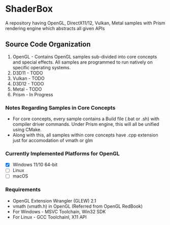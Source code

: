 # ShaderBox
A repository having OpenGL, DirectX11/12, Vulkan, Metal samples with Prism rendering engine which abstracts all given APIs

## Source Code Organization ##
1. OpenGL - Contains OpenGL samples sub-divided into core concepts and special effects. All samples are programmed to run natively on specific operating systems.
2. D3D11 - TODO
3. Vulkan - TODO
4. D3D12 - TODO
5. Metal - TODO
6. Prism - In Progress

### Notes Regarding Samples in Core Concepts ###
 - For core concepts, every sample contains a Build file (.bat or .sh) with compiler driver commands. Under Prism engine, this will all be unified using CMake.
 - Along with this, all samples within core concepts have .cpp extension just for accomodation of vmath or glm
   
### Currently Implemented Platforms for OpenGL ###

- [x] Windows 11/10 64-bit
- [ ] Linux
- [ ] macOS

### Requirements ###
 - OpenGL Extension Wrangler (GLEW) 2.1
 - vmath (vmath.h) in OpenGL (Referred from OpenGL RedBook)
 - For Windows - MSVC Toolchain, Win32 SDK
 - For Linux - GCC Toolchainl, X11 API


